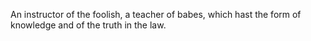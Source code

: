 An instructor of the foolish, a teacher of babes, which hast the form of knowledge and of the truth in the law.
